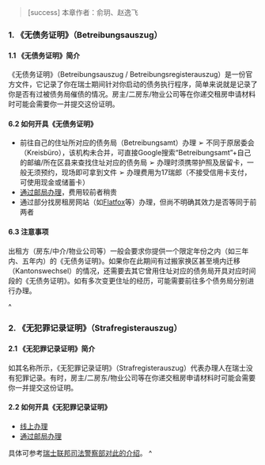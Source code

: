> [success] 本章作者：俞玥、赵逸飞

### **1. 《无债务证明》（Betreibungsauszug）**
#### **1.1 《无债务证明》简介**
《无债务证明》（Betreibungsauszug / Betreibungsregisterauszug）是一份官方文件，它记录了你在瑞士期间针对你启动的债务执行程序，简单来说就是记录了你是否有过被债务局催债的情况。房主/二房东/物业公司等在你递交租房申请材料时可能会需要你一并提交这份证明。

#### **6.2 如何开具《无债务证明》**
- 前往自己的住址所对应的债务局（Betreibungsamt）办理
➢ 不同于原居委会（Kreisbüro），该机构未合并，可直接Google搜索“Betreibungsamt”+自己的邮编/所在区县来查找住址对应的债务局
➢ 办理时须携带护照及居留卡，一般无须预约，现场即可拿到文件
➢ 办理费用为17瑞郎（不接受信用卡支付，可使用现金或储蓄卡）
- [通过邮局办理](<https://www.post.ch/de/standorte/behoerdendienstleistungen/betreibungsregisterauszug>)，费用较前者稍贵
- 通过部分找房租房网站（如[Flatfox](<https://flatfox.ch/c/de/betreibungsauszug/?gclid=CjwKCAjwrranBhAEEiwAzbhNtUMG2GJTeBt3hnnZlITQi7dVPcNhlGRo115Jju5G-RNH41ZEV8WiVxoCOwIQAvD_BwE>)等）办理，但尚不明确其效力是否等同于前两者
 
#### **6.3 注意事项**
出租方（房东/中介/物业公司等）一般会要求你提供一个限定年份之内（如三年内、五年内）的《无债务证明》。如果你在此期间有过搬家换区甚至境内迁移（Kantonswechsel）的情况，还需要去其它曾用住址对应的债务局开具对应时间段的《无债务证明》。如有多次变更住址的经历，可能需要前往多个债务局分别进行办理。

^

### **2. 《无犯罪记录证明》（Strafregisterauszug）**
#### **2.1 《无犯罪记录证明》简介**
如其名称所示，《无犯罪记录证明》（Strafregisterauszug）代表办理人在瑞士没有犯罪记录。有时，房主/二房东/物业公司等在你递交租房申请材料时可能会需要你一并提交这份证明。
#### **2.2 如何开具《无犯罪记录证明》**
- [线上办理](<https://www.e-service.admin.ch/crex/cms/content/strafregister/strafregister_de>)
- [通过邮局办理](<https://www.post.ch/de/standorte/behoerdendienstleistungen/strafregisterauszug>)

具体可参考[瑞士联邦司法警察部对此的介绍](<https://www.e-service.admin.ch/crex/cms/content/strafregister/uebersicht_de>)。
^